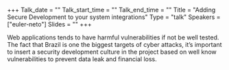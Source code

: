 +++
Talk_date = ""
Talk_start_time = ""
Talk_end_time = ""
Title = "Adding Secure Development to your system integrations"
Type = "talk"
Speakers = ["euler-neto"]
Slides = ""
+++

Web applications tends to have harmful vulnerabilities if not be well tested. The fact that Brazil is one the biggest targets of cyber attacks, it’s important to insert a security development culture in the project based on well know vulnerabilities to prevent data leak and financial loss.